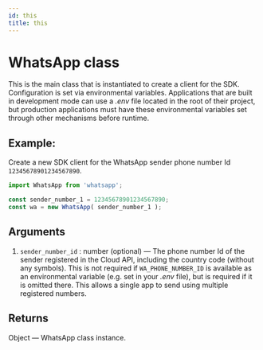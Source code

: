 ```yaml
---
id: this
title: this
---
```


# WhatsApp class
This is the main class that is instantiated to create a client for the SDK. Configuration is set via environmental variables. Applications that are built in development mode can use a *.env* file located in the root of their project, but production applications must have these environmental variables set through other mechanisms before runtime.

## Example:
Create a new SDK client for the WhatsApp sender phone number Id `12345678901234567890`.
```js
import WhatsApp from 'whatsapp';

const sender_number_1 = 12345678901234567890;
const wa = new WhatsApp( sender_number_1 );
```

## Arguments
1. `sender_number_id` : number (optional) — The phone number Id of the sender registered in the Cloud API, including the country code (without any symbols). This is not required if `WA_PHONE_NUMBER_ID` is available as an environmental variable (e.g. set in your *.env* file), but is required if it is omitted there. This allows a single app to send using multiple registered numbers.

## Returns
Object — WhatsApp class instance.
